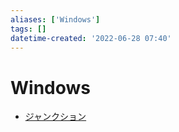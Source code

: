 ```yaml
---
aliases: ['Windows']
tags: []
datetime-created: '2022-06-28 07:40'
---
```


# Windows
- [ジャンクション](junction.md)